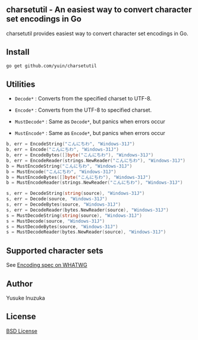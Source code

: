 ## charsetutil - An easiest way to convert character set encodings in Go

charsetutil provides easiest way to convert character set encodings in Go.

## Install

```bash
go get github.com/yuin/charsetutil
```

## Utilities

- `Decode*` : Converts from the specified charset to UTF-8.
- `Encode*` : Converts from the UTF-8 to specified charset.

- `MustDecode*` : Same as `Decode*`, but panics when errors occur
- `MustEncode*` : Same as `Encode*`, but panics when errors occur


```go
b, err = EncodeString("こんにちわ", "Windows-31J")
b, err = Encode("こんにちわ", "Windows-31J")
b, err = EncodeBytes([]byte("こんにちわ"), "Windows-31J")
b, err = EncodeReader(strings.NewReader("こんにちわ"), "Windows-31J")
b = MustEncodeString("こんにちわ", "Windows-31J")
b = MustEncode("こんにちわ", "Windows-31J")
b = MustEncodeBytes([]byte("こんにちわ"), "Windows-31J")
b = MustEncodeReader(strings.NewReader("こんにちわ"), "Windows-31J")

s, err = DecodeString(string(source), "Windows-31J")
s, err = Decode(source, "Windows-31J")
s, err = DecodeBytes(source, "Windows-31J")
s, err = DecodeReader(bytes.NewReader(source), "Windows-31J")
s = MustDecodeString(string(source), "Windows-31J")
s = MustDecode(source, "Windows-31J")
s = MustDecodeBytes(source, "Windows-31J")
s = MustDecodeReader(bytes.NewReader(source), "Windows-31J")
```

## Supported character sets

See [Encoding spec on WHATWG](https://encoding.spec.whatwg.org/#names-and-labels)

## Author

Yusuke Inuzuka

## License

[BSD License](http://opensource.org/licenses/BSD-2-Clause)

